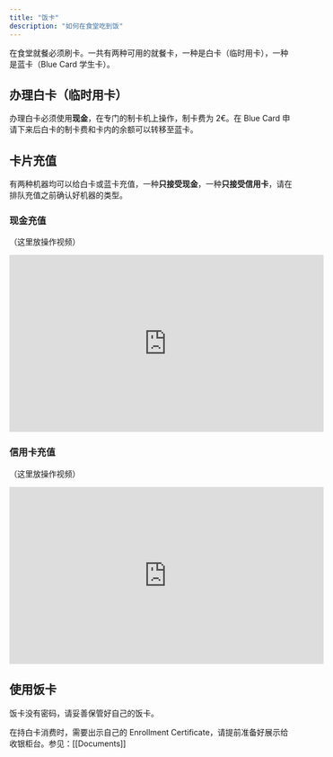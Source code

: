 ```yaml
---
title: "饭卡"
description: "如何在食堂吃到饭"
---
```


在食堂就餐必须刷卡。一共有两种可用的就餐卡，一种是白卡（临时用卡），一种是蓝卡（Blue Card 学生卡）。

## 办理白卡（临时用卡）

办理白卡必须使用**现金**，在专门的制卡机上操作，制卡费为 2€。在 Blue Card 申请下来后白卡的制卡费和卡内的余额可以转移至蓝卡。

## 卡片充值

有两种机器均可以给白卡或蓝卡充值，一种**只接受现金**，一种**只接受信用卡**，请在排队充值之前确认好机器的类型。

### 现金充值

（这里放操作视频）

<iframe width="560" height="315" src="https://www.youtube.com/embed/a3ICNMQW7Ok?si=sWmLfnZ5qOV5yv7z" title="YouTube video player" frameborder="0" allow="accelerometer; autoplay; clipboard-write; encrypted-media; gyroscope; picture-in-picture; web-share" referrerpolicy="strict-origin-when-cross-origin" allowfullscreen></iframe>

### 信用卡充值

（这里放操作视频）

<iframe width="560" height="315" src="https://www.youtube.com/embed/a3ICNMQW7Ok?si=sWmLfnZ5qOV5yv7z" title="YouTube video player" frameborder="0" allow="accelerometer; autoplay; clipboard-write; encrypted-media; gyroscope; picture-in-picture; web-share" referrerpolicy="strict-origin-when-cross-origin" allowfullscreen></iframe>

## 使用饭卡

饭卡没有密码，请妥善保管好自己的饭卡。

在持白卡消费时，需要出示自己的 Enrollment Certificate，请提前准备好展示给收银柜台。参见：[[Documents]]

